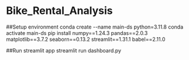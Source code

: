 # Bike_Rental_Analysis

##Setup environment
conda create --name main-ds python=3.11.8
conda activate main-ds
pip install numpy==1.24.3 pandas==2.0.3 matplotlib==3.7.2 seaborn==0.13.2 streamlit==1.31.1 babel==2.11.0

##Run streamlit app
streamlit run dashboard.py
